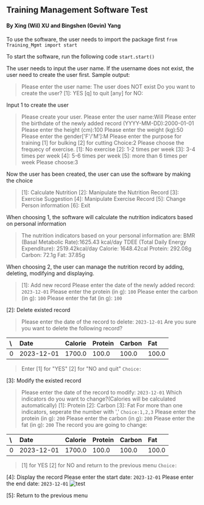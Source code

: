## Training Management Software Test

#### By Xing (Wil) XU and Bingshen (Gevin) Yang


To use the software, the user needs to import the package first
`from Training_Mgmt import start`

To start the software, run the following code
`start.start()`

The user needs to input the user name. If the username does not exist, the user need to create the user first. 
Sample output:
>Please enter the user name:
The user does NOT exist
Do you want to create the user?
[1]: YES
[q] to quit
[any] for NO:

Input 1 to create the user
>Please create your user.
Please enter the user name:Will
Please enter the birthdate of the newly added record (YYYY-MM-DD):2000-01-01
Please enter the height (cm):100
Please enter the weight (kg):50
Please enter the gender['F'/'M']:M
Please enter the purpose for training
[1] for bulking
[2] for cutting
Choice:2
Please choose the frequecy of exercise.
[1]: No exercise
[2]: 1-2 times per week
[3]: 3-4 times per week
[4]: 5-6 times per week
[5]: more than 6 times per week
Please choose:3

Now the user has been created, the user can use the software by making the choice
> [1]: Calculate Nutrition
[2]: Manipulate the Nutrition Record
[3]: Exercise Suggestion
[4]: Manipulate Exercise Record
[5]: Change Person information
[6]: Exit

When choosing 1, the software will calculate the nutrition indicators based on personal information
>The nutrition indicators based on your personal information are:
BMR (Basal Metabolic Rate):1625.43 kcal/day
TDEE (Total Daily Energy Expenditure): 2519.42kcal/day
Calorie: 1648.42cal
Protein: 292.08g
Carbon: 72.1g
Fat: 37.85g

When choosing 2, the user can manage the nutrition record by adding, deleting, modifying and displaying.
>[1]: Add new record
Please enter the date of the newly added record: `2023-12-01`
Please enter the protein (in g): `100`
Please enter the carbon (in g): `100`
Please enter the fat (in g): `100`

[2]: Delete existed record
>Please enter the date of the record to delete: `2023-12-01`
>Are you sure you want to delete the following record?

\\  |Date | Calorie | Protein | Carbon  |  Fat
:---|:---|:---|:---|:---|:---
0 | 2023-12-01 |  1700.0|    100.0|   100.0|  100.0

>Enter 
[1] for "YES"
[2] for "NO and quit"
`Choice:`

[3]: Modify the existed record
>Please enter the date of the record to modify: `2023-12-01`
Which indicators do you want to change?(Calories will be calculated automatically)
[1]: Protein
[2]: Carbon
[3]: Fat
For more than one indicators, seperate the number with ','
`Choice:1,2,3`
Please enter the protein (in g): `200` 
Please enter the carbon (in g): `200`
Please enter the fat (in g): `200`
The record you are going to change:

 \ | Date | Calorie|  Protein|  Carbon|    Fat
:---|:---|:---|:---|:---|:---
 0 | 2023-12-01 |  1700.0 |   100.0 |  100.0 | 100.0
>[1] for YES
[2] for NO and return to the previous menu
`Choice:`

[4]: Display the record
Please enter the start date: `2023-12-01`
Please enter the end date: `2023-12-01`
![test](https://drive.google.com/file/d/1waSSH-GWEbaRhRUsF6f-ffFkRah3rVf8/view?usp=drive_link)

[5]: Return to the previous menu